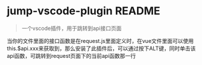 # jump-vscode-plugin README

> 一个vscode插件，用于跳转到api接口页面

当你的文件里面的接口函数是在request.js里面定义时，在vue文件里面可以使用this.$api.xxx来获取到，那么安装了此插件后，可以通过按下ALT键，同时单击该api函数，可跳转到request页面下的当前api函数那一行